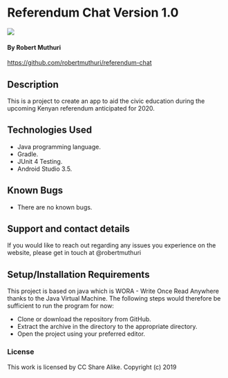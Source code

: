 # Referendum Chat Version 1.0
![](res/drawable/refe.png)
#### By **Robert Muthuri**
https://github.com/robertmuthuri/referendum-chat

## Description
This is a project to create an app to aid the civic education during the upcoming Kenyan referendum anticipated for 2020.

## Technologies Used
* Java programming language.
* Gradle.
* JUnit 4 Testing.
* Android Studio 3.5.

## Known Bugs
* There are no known bugs.

## Support and contact details
If you would like to reach out regarding any issues you experience on the website, please get in touch at @robertmuthuri

## Setup/Installation Requirements
This project is based on java which is WORA - Write Once Read Anywhere thanks to the Java Virtual Machine.
The following steps would therefore be sufficient to run the program for now:
* Clone or download the repository from GitHub.
* Extract the archive in the directory to the appropriate directory.
* Open the project using your preferred editor.

### License
This work is licensed by CC Share Alike.
Copyright (c) 2019